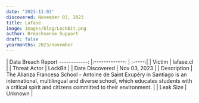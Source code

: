 ```yaml
---
date: '2023-11-03'
discovered: November 03, 2023
title: Lafase
image: images/blog/LockBit.png
author: Breachsense Support
draft: false
yearmonths: 2023/november
---
```



| Data Breach Report
------------:     |:-------------:    | :-----:|
| Victim      | lafase.cl      | 
| Threat Actor      | LockBit      | 
| Date Discovered      | Nov 03, 2023      | 
| Description      | The Alianza Francesa School - Antoine de Saint Exupéry in Santiago is an international, multilingual and diverse school, which educates students with a critical spirit and citizens committed to their environment.      | 
| Leak Size      | Unknown      | 

